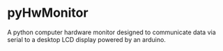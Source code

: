 # pyHwMonitor
A python computer hardware monitor designed to communicate data via serial to a desktop LCD display powered by an arduino.
